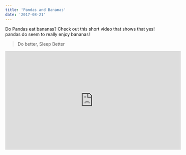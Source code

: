```yaml
---
title: 'Pandas and Bananas'
date: '2017-08-21'
---
```


Do Pandas eat bananas? Check out this short video that shows that yes! pandas do
seem to really enjoy bananas!

> Do better, Sleep Better

<iframe width="560" height="315" src="https://www.youtube.com/embed/4SZl1r2O_bY" frameborder="0" allowfullscreen></iframe>
